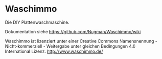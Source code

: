 # Waschimmo

Die DIY Plattenwaschmaschine.

Dokumentation siehe https://github.com/Nugman/Waschimmo/wiki

Waschimmo ist lizenziert unter einer Creative Commons Namensnennung - Nicht-kommerziell - Weitergabe unter gleichen Bedingungen 4.0 International Lizenz.
http://www.waschimmo.de/